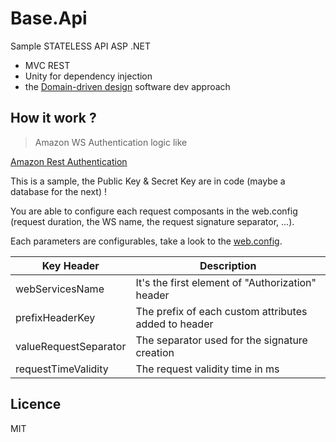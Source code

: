 # Base.Api

Sample STATELESS API ASP .NET
- MVC REST
- Unity for dependency injection
- the [Domain-driven design](https://en.wikipedia.org/wiki/Domain-driven_design) software dev approach
 
## How it work ?

> Amazon WS Authentication logic like

[Amazon Rest Authentication](http://docs.aws.amazon.com/AmazonS3/latest/dev/RESTAuthentication.html)

This is a sample, the Public Key & Secret Key are in code (maybe a database for the next) !

You are able to configure each request composants in the web.config (request duration, the WS name, the request signature separator, ...).

Each parameters are configurables, take a look to the [web.config](https://github.com/aZerato/Base.Api/blob/master/Base.Api/Web.config).

Key Header | Description
---------- | -----------
webServicesName | It's the first element of "Authorization" header
prefixHeaderKey | The prefix of each custom attributes added to header
valueRequestSeparator | The separator used for the signature creation
requestTimeValidity | The request validity time in ms

## Licence

MIT
